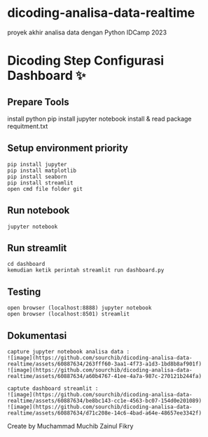 # dicoding-analisa-data-realtime
proyek akhir analisa data dengan Python IDCamp 2023
# Dicoding Step Configurasi Dashboard ✨

## Prepare Tools
install python pip
install jupyter notebook
install & read package requitment.txt

## Setup environment priority
```
pip install jupyter
pip install matplotlib
pip install seaborn
pip install streamlit
open cmd file folder git
```

## Run notebook
```
jupyter notebook
```

## Run streamlit
```
cd dashboard
kemudian ketik perintah streamlit run dashboard.py
```

## Testing
```
open browser (localhost:8888) jupyter notebook
open browser (localhost:8501) streamlit
```

## Dokumentasi
```
capture jupyter notebook analisa data :
![image](https://github.com/sourchib/dicoding-analisa-data-realtime/assets/60887634/263fff60-3aa1-4f73-a1d3-1bd8b8af901f)
![image](https://github.com/sourchib/dicoding-analisa-data-realtime/assets/60887634/a60b4767-41ee-4a7a-987c-270121b244fa)

captute dashboard streamlit :
![image](https://github.com/sourchib/dicoding-analisa-data-realtime/assets/60887634/be8bc143-cc1e-4563-bc07-154d0e201089)
![image](https://github.com/sourchib/dicoding-analisa-data-realtime/assets/60887634/d71c208e-14c6-4bad-a64e-48657ee3342f)

```

Create by Muchammad Muchib Zainul Fikry
